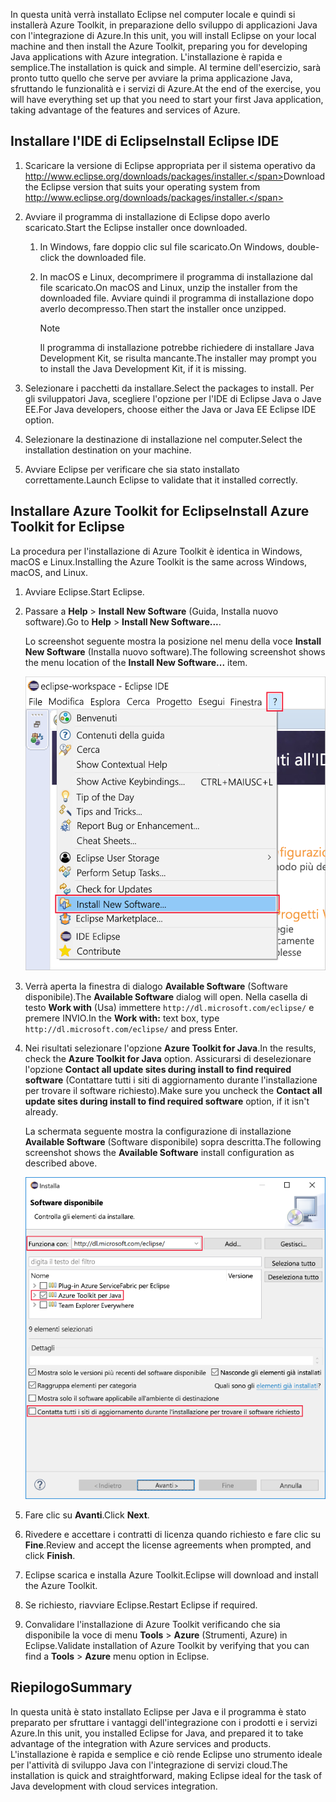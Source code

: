 <span data-ttu-id="1877a-101">In questa unità verrà installato Eclipse nel computer locale e quindi si installerà Azure Toolkit, in preparazione dello sviluppo di applicazioni Java con l'integrazione di Azure.</span><span class="sxs-lookup"><span data-stu-id="1877a-101">In this unit, you will install Eclipse on your local machine and then install the Azure Toolkit, preparing you for developing Java applications with Azure integration.</span></span> <span data-ttu-id="1877a-102">L'installazione è rapida e semplice.</span><span class="sxs-lookup"><span data-stu-id="1877a-102">The installation is quick and simple.</span></span> <span data-ttu-id="1877a-103">Al termine dell'esercizio, sarà pronto tutto quello che serve per avviare la prima applicazione Java, sfruttando le funzionalità e i servizi di Azure.</span><span class="sxs-lookup"><span data-stu-id="1877a-103">At the end of the exercise, you will have everything set up that you need to start your first Java application, taking advantage of the features and services of Azure.</span></span>

## <a name="install-eclipse-ide"></a><span data-ttu-id="1877a-104">Installare l'IDE di Eclipse</span><span class="sxs-lookup"><span data-stu-id="1877a-104">Install Eclipse IDE</span></span>

1. <span data-ttu-id="1877a-105">Scaricare la versione di Eclipse appropriata per il sistema operativo da http://www.eclipse.org/downloads/packages/installer.</span><span class="sxs-lookup"><span data-stu-id="1877a-105">Download the Eclipse version that suits your operating system from http://www.eclipse.org/downloads/packages/installer.</span></span>

1. <span data-ttu-id="1877a-106">Avviare il programma di installazione di Eclipse dopo averlo scaricato.</span><span class="sxs-lookup"><span data-stu-id="1877a-106">Start the Eclipse installer once downloaded.</span></span>

    1. <span data-ttu-id="1877a-107">In Windows, fare doppio clic sul file scaricato.</span><span class="sxs-lookup"><span data-stu-id="1877a-107">On Windows, double-click the downloaded file.</span></span>

    1. <span data-ttu-id="1877a-108">In macOS e Linux, decomprimere il programma di installazione dal file scaricato.</span><span class="sxs-lookup"><span data-stu-id="1877a-108">On macOS and Linux, unzip the installer from the downloaded file.</span></span> <span data-ttu-id="1877a-109">Avviare quindi il programma di installazione dopo averlo decompresso.</span><span class="sxs-lookup"><span data-stu-id="1877a-109">Then start the installer once unzipped.</span></span>

        > [!NOTE]
        > <span data-ttu-id="1877a-110">Il programma di installazione potrebbe richiedere di installare Java Development Kit, se risulta mancante.</span><span class="sxs-lookup"><span data-stu-id="1877a-110">The installer may prompt you to install the Java Development Kit, if it is missing.</span></span>

1. <span data-ttu-id="1877a-111">Selezionare i pacchetti da installare.</span><span class="sxs-lookup"><span data-stu-id="1877a-111">Select the packages to install.</span></span> <span data-ttu-id="1877a-112">Per gli sviluppatori Java, scegliere l'opzione per l'IDE di Eclipse Java o Jave EE.</span><span class="sxs-lookup"><span data-stu-id="1877a-112">For Java developers, choose either the Java or Java EE Eclipse IDE option.</span></span>

1. <span data-ttu-id="1877a-113">Selezionare la destinazione di installazione nel computer.</span><span class="sxs-lookup"><span data-stu-id="1877a-113">Select the installation destination on your machine.</span></span>

1. <span data-ttu-id="1877a-114">Avviare Eclipse per verificare che sia stato installato correttamente.</span><span class="sxs-lookup"><span data-stu-id="1877a-114">Launch Eclipse to validate that it installed correctly.</span></span>

## <a name="install-azure-toolkit-for-eclipse"></a><span data-ttu-id="1877a-115">Installare Azure Toolkit for Eclipse</span><span class="sxs-lookup"><span data-stu-id="1877a-115">Install Azure Toolkit for Eclipse</span></span>

<span data-ttu-id="1877a-116">La procedura per l'installazione di Azure Toolkit è identica in Windows, macOS e Linux.</span><span class="sxs-lookup"><span data-stu-id="1877a-116">Installing the Azure Toolkit is the same across Windows, macOS, and Linux.</span></span>

1. <span data-ttu-id="1877a-117">Avviare Eclipse.</span><span class="sxs-lookup"><span data-stu-id="1877a-117">Start Eclipse.</span></span>

1. <span data-ttu-id="1877a-118">Passare a **Help** > **Install New Software** (Guida, Installa nuovo software).</span><span class="sxs-lookup"><span data-stu-id="1877a-118">Go to **Help** > **Install New Software...**.</span></span>

    <span data-ttu-id="1877a-119">Lo screenshot seguente mostra la posizione nel menu della voce **Install New Software** (Installa nuovo software).</span><span class="sxs-lookup"><span data-stu-id="1877a-119">The following screenshot shows the menu location of the **Install New Software...** item.</span></span>

    ![Screenshot dell'opzione Install New Software (Installa nuovo software) evidenziata all'interno del menu Help (Guida) di Eclipse.](../media/7-eclipse-install-new-software.png)

1. <span data-ttu-id="1877a-121">Verrà aperta la finestra di dialogo **Available Software** (Software disponibile).</span><span class="sxs-lookup"><span data-stu-id="1877a-121">The **Available Software** dialog will open.</span></span> <span data-ttu-id="1877a-122">Nella casella di testo **Work with** (Usa) immettere `http://dl.microsoft.com/eclipse/` e premere INVIO.</span><span class="sxs-lookup"><span data-stu-id="1877a-122">In the **Work with:** text box, type `http://dl.microsoft.com/eclipse/` and press Enter.</span></span>

1. <span data-ttu-id="1877a-123">Nei risultati selezionare l'opzione **Azure Toolkit for Java**.</span><span class="sxs-lookup"><span data-stu-id="1877a-123">In the results, check the **Azure Toolkit for Java** option.</span></span> <span data-ttu-id="1877a-124">Assicurarsi di deselezionare l'opzione **Contact all update sites during install to find required software** (Contattare tutti i siti di aggiornamento durante l'installazione per trovare il software richiesto).</span><span class="sxs-lookup"><span data-stu-id="1877a-124">Make sure you uncheck the **Contact all update sites during install to find required software** option, if it isn't already.</span></span>

    <span data-ttu-id="1877a-125">La schermata seguente mostra la configurazione di installazione **Available Software** (Software disponibile) sopra descritta.</span><span class="sxs-lookup"><span data-stu-id="1877a-125">The following screenshot shows the **Available Software** install configuration as described above.</span></span>

    ![Screenshot della finestra Available Software (Software disponibile) in Eclipse, con riquadri che evidenziano la configurazione necessaria per trovare e installare Azure Toolkit for Java.](../media/7-eclipse-download-azure-toolkit-for-java.png)

1. <span data-ttu-id="1877a-127">Fare clic su **Avanti**.</span><span class="sxs-lookup"><span data-stu-id="1877a-127">Click **Next**.</span></span>

1. <span data-ttu-id="1877a-128">Rivedere e accettare i contratti di licenza quando richiesto e fare clic su **Fine**.</span><span class="sxs-lookup"><span data-stu-id="1877a-128">Review and accept the license agreements when prompted, and click **Finish**.</span></span>

1. <span data-ttu-id="1877a-129">Eclipse scarica e installa Azure Toolkit.</span><span class="sxs-lookup"><span data-stu-id="1877a-129">Eclipse will download and install the Azure Toolkit.</span></span>

1. <span data-ttu-id="1877a-130">Se richiesto, riavviare Eclipse.</span><span class="sxs-lookup"><span data-stu-id="1877a-130">Restart Eclipse if required.</span></span>

1. <span data-ttu-id="1877a-131">Convalidare l'installazione di Azure Toolkit verificando che sia disponibile la voce di menu **Tools** > **Azure** (Strumenti, Azure) in Eclipse.</span><span class="sxs-lookup"><span data-stu-id="1877a-131">Validate installation of Azure Toolkit by verifying that you can find a **Tools** > **Azure** menu option in Eclipse.</span></span>

## <a name="summary"></a><span data-ttu-id="1877a-132">Riepilogo</span><span class="sxs-lookup"><span data-stu-id="1877a-132">Summary</span></span>

<span data-ttu-id="1877a-133">In questa unità è stato installato Eclipse per Java e il programma è stato preparato per sfruttare i vantaggi dell'integrazione con i prodotti e i servizi Azure.</span><span class="sxs-lookup"><span data-stu-id="1877a-133">In this unit, you installed Eclipse for Java, and prepared it to take advantage of the integration with Azure services and products.</span></span> <span data-ttu-id="1877a-134">L'installazione è rapida e semplice e ciò rende Eclipse uno strumento ideale per l'attività di sviluppo Java con l'integrazione di servizi cloud.</span><span class="sxs-lookup"><span data-stu-id="1877a-134">The installation is quick and straightforward, making Eclipse ideal for the task of Java development with cloud services integration.</span></span>
